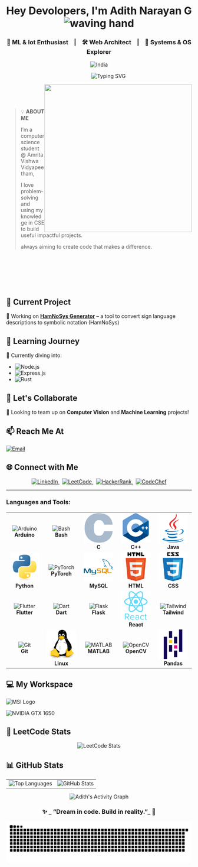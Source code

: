 <h1 align="center">
  Hey Devolopers, I'm <b>Adith Narayan G</b>  
  <br/>
  <img src="https://media.giphy.com/media/hvRJCLFzcasrR4ia7z/giphy.gif" width="60" alt="waving hand"/>
</h1>

<h3 align="center">
  🧠 <b>ML & Iot Enthusiast</b> &nbsp;&nbsp;&nbsp;|&nbsp;&nbsp;&nbsp; 🛠️ <b>Web Architect</b> &nbsp;&nbsp;&nbsp;|&nbsp;&nbsp;&nbsp; 🔬 <b>Systems & OS Explorer</b>  
</h3>

<p align="center">  
  <img src="https://img.shields.io/badge/🌏-India-orange?style=flat&logo=googlemaps&logoColor=white" alt="India"/>
</p>

<p align="center">
  &nbsp;&nbsp;&nbsp;&nbsp;&nbsp;&nbsp;&nbsp;&nbsp;&nbsp;&nbsp;&nbsp;&nbsp;
  <img src="https://readme-typing-svg.demolab.com?font=Fira+Code&weight=600&size=24&pause=1000&color=4A90E2&width=450&lines=Passionate+about+Tech...!;Always+Learning+New+Skills...;Building+Innovative+Projects;Mathematics+Lover...!!" alt="Typing SVG" />
</p>
<img src="https://media3.giphy.com/media/v1.Y2lkPTc5MGI3NjExZHU2Y3EzNmEycjVrbjgxdzZxaW1veGlyZTN1bjZkODUzMTJmNW1ydyZlcD12MV9pbnRlcm5hbF9naWZfYnlfaWQmY3Q9Zw/bGgsc5mWoryfgKBx1u/giphy.gif" width="400px" height="400px" align="right"></img>

<br>
<br>
<br>

> 💡 **ABOUT ME**
>
> I’m a computer science student @ Amrita Vishwa Vidyapeetham, <br>
>
> I love problem-solving and using my knowledge in CSE to build useful impactful projects.  <br>
>
> always aiming to create code that makes a difference. <br>
<br>
<br>
<br>
<br>
<br>


## 🔭 Current Project
🎯 Working on **[HamNoSys Generator](#)** – a tool to convert sign language descriptions to symbolic notation (HamNoSys)

## 🌱 Learning Journey
🚀 Currently diving into:
- ![Node.js](https://img.shields.io/badge/Node.js-339933?style=for-the-badge&logo=node.js&logoColor=white)
- ![Express.js](https://img.shields.io/badge/Express.js-000000?style=for-the-badge&logo=express&logoColor=white)
- ![Rust](https://img.shields.io/badge/Rust-000000?style=for-the-badge&logo=rust&logoColor=white)


## 🤝 Let's Collaborate
👯 Looking to team up on **Computer Vision** and **Machine Learning** projects!

## 📫 Reach Me At  

[![Email](https://img.shields.io/badge/Email-adithnarayang%40gmail.com-red?style=for-the-badge&logo=gmail&logoColor=white)](mailto:adithnarayang@gmail.com)  


## 🌐 Connect with Me

<p align="center">
  <a href="https://linkedin.com/in/adith1207" target="_blank">
    <img src="https://img.shields.io/badge/LinkedIn-Connect-blue?style=for-the-badge&logo=linkedin&logoColor=white" alt="LinkedIn" />
  </a>
  &nbsp;
  <a href="https://www.leetcode.com/adithnarayang" target="_blank">
    <img src="https://img.shields.io/badge/LeetCode-Profile-FFA116?style=for-the-badge&logo=leetcode&logoColor=black" alt="LeetCode" />
  </a>
  &nbsp;
  <a href="https://www.hackerrank.com/adithnarayang" target="_blank">
    <img src="https://img.shields.io/badge/HackerRank-Profile-2EC866?style=for-the-badge&logo=hackerrank&logoColor=white" alt="HackerRank" />
  </a>
  &nbsp;
  <a href="https://www.codechef.com/users/adithnarayang" target="_blank">
    <img src="https://img.shields.io/badge/CodeChef-Profile-5B4638?style=for-the-badge&logo=codechef&logoColor=white" alt="CodeChef" />
  </a>
</p>

---

<h3 align="left">Languages and Tools:</h3>

<div align="left">

<table>
  <tr>
    <td align="center" width="120">
      <img src="https://cdn.worldvectorlogo.com/logos/arduino-1.svg" width="80" height="80" alt="Arduino"/><br><b>Arduino</b>
    </td>
    <td align="center" width="120">
      <img src="https://www.vectorlogo.zone/logos/gnu_bash/gnu_bash-icon.svg" width="80" height="80" alt="Bash"/><br><b>Bash</b>
    </td>
    <td align="center" width="120">
      <img src="https://raw.githubusercontent.com/devicons/devicon/master/icons/c/c-original.svg" width="80" height="80" alt="C"/><br><b>C</b>
    </td>
    <td align="center" width="120">
      <img src="https://raw.githubusercontent.com/devicons/devicon/master/icons/cplusplus/cplusplus-original.svg" width="80" height="80" alt="C++"/><br><b>C++</b>
    </td>
    <td align="center" width="120">
      <img src="https://raw.githubusercontent.com/devicons/devicon/master/icons/java/java-original.svg" width="80" height="80" alt="Java"/><br><b>Java</b>
    </td>
  </tr>

  <tr>
    <td align="center" width="120">
      <img src="https://raw.githubusercontent.com/devicons/devicon/master/icons/python/python-original.svg" width="80" height="80" alt="Python"/><br><b>Python</b>
    </td>
    <td align="center" width="120">
      <img src="https://www.vectorlogo.zone/logos/pytorch/pytorch-icon.svg" width="80" height="80" alt="PyTorch"/><br><b>PyTorch</b>
    </td>
    <td align="center" width="120">
      <img src="https://raw.githubusercontent.com/devicons/devicon/master/icons/mysql/mysql-original-wordmark.svg" width="80" height="80" alt="MySQL"/><br><b>MySQL</b>
    </td>
    <td align="center" width="120">
      <img src="https://raw.githubusercontent.com/devicons/devicon/master/icons/html5/html5-original-wordmark.svg" width="80" height="80" alt="HTML5"/><br><b>HTML</b>
    </td>
    <td align="center" width="120">
      <img src="https://raw.githubusercontent.com/devicons/devicon/master/icons/css3/css3-original-wordmark.svg" width="80" height="80" alt="CSS3"/><br><b>CSS</b>
    </td>
  </tr>

  <tr>
    <td align="center" width="120">
      <img src="https://www.vectorlogo.zone/logos/flutterio/flutterio-icon.svg" width="80" height="80" alt="Flutter"/><br><b>Flutter</b>
    </td>
    <td align="center" width="120">
      <img src="https://www.vectorlogo.zone/logos/dartlang/dartlang-icon.svg" width="80" height="80" alt="Dart"/><br><b>Dart</b>
    </td>
    <td align="center" width="120">
      <img src="https://upload.wikimedia.org/wikipedia/commons/3/3c/Flask_logo.svg" width="80" height="80" alt="Flask"/><br><b>Flask</b>
    </td>
    <td align="center" width="120">
      <img src="https://raw.githubusercontent.com/devicons/devicon/master/icons/react/react-original-wordmark.svg" width="80" height="80" alt="React"/><br><b>React</b>
    </td>
    <td align="center" width="120">
      <img src="https://www.vectorlogo.zone/logos/tailwindcss/tailwindcss-icon.svg" width="80" height="80" alt="Tailwind"/><br><b>Tailwind</b>
    </td>
  </tr>

  <tr>
    <td align="center" width="120">
      <img src="https://www.vectorlogo.zone/logos/git-scm/git-scm-icon.svg" width="80" height="80" alt="Git"/><br><b>Git</b>
    </td>
    <td align="center" width="120">
      <img src="https://raw.githubusercontent.com/devicons/devicon/master/icons/linux/linux-original.svg" width="80" height="80" alt="Linux"/><br><b>Linux</b>
    </td>
    <td align="center" width="120">
      <img src="https://upload.wikimedia.org/wikipedia/commons/2/21/Matlab_Logo.png" width="80" height="80" alt="MATLAB"/><br><b>MATLAB</b>
    </td>
    <td align="center" width="120">
      <img src="https://www.vectorlogo.zone/logos/opencv/opencv-icon.svg" width="80" height="80" alt="OpenCV"/><br><b>OpenCV</b>
    </td>
    <td align="center" width="120">
      <img src="https://raw.githubusercontent.com/devicons/devicon/master/icons/pandas/pandas-original.svg" width="80" height="80" alt="Pandas"/><br><b>Pandas</b>
    </td>
  </tr>
</table>

</div>


## 💻 My Workspace

<p>
  <img src="https://img.icons8.com/?size=100&id=doXmogC0imya&format=png&color=000000" alt="MSI Logo" height="80"/>
</p>

<p>
  <img src="https://img.shields.io/badge/NVIDIA-GTX_1650-76B900?style=for-the-badge&logo=nvidia&logoColor=white" alt="NVIDIA GTX 1650" />
</p>


## 🧮 LeetCode Stats

<p align="center">
  <img src="https://leetcard.jacoblin.cool/adithnarayang?theme=dark&font=baloo&ext=heatmap" alt="LeetCode Stats" />
</p>


## 📊 GitHub Stats

<!-- GitHub Stats Section -->
<table align="center" border="0">
  <tr>
    <td>
      <img src="https://github-readme-stats.vercel.app/api/top-langs?username=adith1207&show_icons=true&locale=en&layout=compact&theme=radical" alt="Top Languages" />
    </td>
    <td>
      <img src="https://github-readme-stats.vercel.app/api?username=adith1207&show_icons=true&locale=en&theme=radical" alt="GitHub Stats" />
    </td>
  </tr>
</table>


<p align="center">
  <img src="https://github-readme-activity-graph.vercel.app/graph?username=adith1207&theme=github-compact" alt="Adith's Activity Graph" />
</p>


<h3 align="center">✨ _ “Dream in code. Build in reality.”_ 🚀</h3>


![snake gif](https://github.com/Adith1207/Adith1207/blob/output/github-snake-dark.svg)
